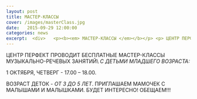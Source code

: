 ```yaml
---
layout: post
title: МАСТЕР-КЛАССЫ
cover: /images/masterClass.jpg
date:   2015-09-29 12:00:00
categories: news
excerpt:  <div>   <p><b><em> МАСТЕР-КЛАССЫ </em></b></p> <p> ЦЕНТР ПЕРФЕКТ ПРОВОДИТ БЕСПЛАТНЫЕ МАСТЕР-КЛАССЫ МУЗЫКАЛЬНО-РЕЧЕВЫХ ЗАНЯТИЙ С ДЕТЬМИ РАННЕГО ВОЗРАСТА </p> </div>
---
```



ЦЕНТР ПЕРФЕКТ ПРОВОДИТ БЕСПЛАТНЫЕ МАСТЕР-КЛАССЫ МУЗЫКАЛЬНО-РЕЧЕВЫХ ЗАНЯТИЙ\\
 *С ДЕТЬМИ МЛАДШЕГО ВОЗРАСТА:*

1 ОКТЯБРЯ, ЧЕТВЕРГ - 17.00 – 18.00.


ВОЗРАСТ ДЕТОК - *ОТ 3 ДО 5 ЛЕТ*.
ПРИГЛАШАЕМ МАМОЧЕК С МАЛЫШАМИ И МАЛЫШКАМИ. БУДЕТ ИНТЕРЕСНО! ОБЕЩАЕМ!!!